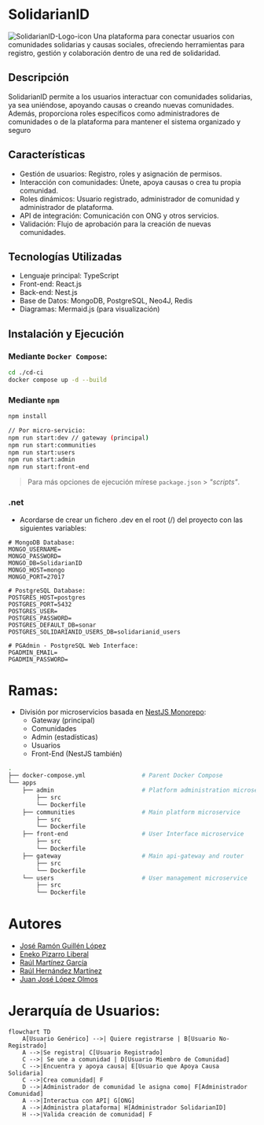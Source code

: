 # SolidarianID

![SolidarianID-Logo-icon](https://github.com/user-attachments/assets/15c2f076-48ab-4767-9cbf-29376f86efcf)
Una plataforma para conectar usuarios con comunidades solidarias y causas sociales, ofreciendo herramientas para registro, gestión y colaboración dentro de una red de solidaridad.

## Descripción

SolidarianID permite a los usuarios interactuar con comunidades solidarias, ya sea uniéndose, apoyando causas o creando nuevas comunidades. Además, proporciona roles específicos como administradores de comunidades o de la plataforma para mantener el sistema organizado y seguro

## Características

- Gestión de usuarios: Registro, roles y asignación de permisos.
- Interacción con comunidades: Únete, apoya causas o crea tu propia comunidad.
- Roles dinámicos: Usuario registrado, administrador de comunidad y administrador de plataforma.
- API de integración: Comunicación con ONG y otros servicios.
- Validación: Flujo de aprobación para la creación de nuevas comunidades.

## Tecnologías Utilizadas

- Lenguaje principal: TypeScript
- Front-end: React.js
- Back-end: Nest.js
- Base de Datos: MongoDB, PostgreSQL, Neo4J, Redis
- Diagramas: Mermaid.js (para visualización)

## Instalación y Ejecución

### Mediante `Docker Compose`:

```bash
cd ./cd-ci
docker compose up -d --build
```

### Mediante `npm`

```bash
npm install

// Por micro-servicio:
npm run start:dev // gateway (principal)
npm run start:communities
npm run start:users
npm run start:admin
npm run start:front-end
```

> Para más opciones de ejecución mírese `package.json` > _"scripts"_.

### .net

- Acordarse de crear un fichero .dev en el root (/) del proyecto con las siguientes variables:

```env
# MongoDB Database:
MONGO_USERNAME=
MONGO_PASSWORD=
MONGO_DB=SolidarianID
MONGO_HOST=mongo
MONGO_PORT=27017

# PostgreSQL Database:
POSTGRES_HOST=postgres
POSTGRES_PORT=5432
POSTGRES_USER=
POSTGRES_PASSWORD=
POSTGRES_DEFAULT_DB=sonar
POSTGRES_SOLIDARIANID_USERS_DB=solidarianid_users

# PGAdmin - PostgreSQL Web Interface:
PGADMIN_EMAIL=
PGADMIN_PASSWORD=
```

# Ramas:

- División por microservicios basada en [NestJS Monorepo](https://docs.nestjs.com/cli/monorepo):
  - Gateway (principal)
  - Comunidades
  - Admin (estadísticas)
  - Usuarios
  - Front-End (NestJS también)

```bash
.
├── docker-compose.yml                # Parent Docker Compose
└── apps
    ├── admin                         # Platform administration microservice
        ├── src
        └── Dockerfile
    ├── communities                   # Main platform microservice
        ├── src
        └── Dockerfile
    ├── front-end                     # User Interface microservice
        ├── src
        └── Dockerfile
    ├── gateway                       # Main api-gateway and router
        ├── src
        └── Dockerfile
    └── users                         # User management microservice
        ├── src
        └── Dockerfile
```

# Autores

- [José Ramón Guillén López](https://github.com/JoseRa13)
- [Eneko Pizarro Liberal](https://github.com/itsNko)
- [Raúl Martínez García](https://github.com/raul080402)
- [Raúl Hernández Martínez](https://github.com/raul-umu)
- [Juan José López Olmos](https://github.com/juanj0070)

# Jerarquía de Usuarios:

```mermaid
flowchart TD
    A[Usuario Genérico] -->| Quiere registrarse | B[Usuario No-Registrado]
    A -->|Se registra| C[Usuario Registrado]
    C -->| Se une a comunidad | D[Usuario Miembro de Comunidad]
    C -->|Encuentra y apoya causa| E[Usuario que Apoya Causa Solidaria]
    C -->|Crea comunidad| F
    D -->|Administrador de comunidad le asigna como| F[Administrador Comunidad]
    A -->|Interactua con API| G[ONG]
    A -->|Administra plataforma| H[Administrador SolidarianID]
    H -->|Valida creación de comunidad| F
```
